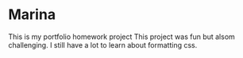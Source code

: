 # Marina
This is my portfolio homework project
This project was fun but alsom challenging. I still have a lot to learn about formatting css.
